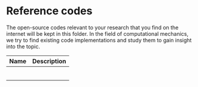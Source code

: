 # Reference codes

The open-source codes relevant to your research that you find on the internet will be kept in this folder. In the field of computational mechanics, we try to find existing code implementations and study them to gain insight into the topic.

| Name | Description |
| ---- | ----------- |
|      |             |
|      |             |
|      |             |
|      |             |
|      |             |
|      |             |

